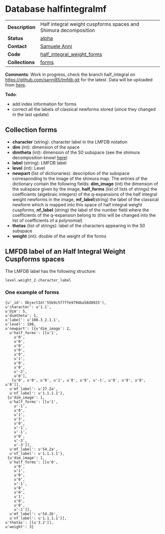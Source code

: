 # Database halfintegralmf

| | |
|---|---|
|**Description**|Half integral weight cuspforms spaces and Shimura decomposition|
|**Status**|[alpha](http://beta.lmfdb.org/ModularForm/GL2/Q/holomorphic/half/)|
|**Contact**|[Samuele Anni](https://github.com/sanni85)|
|**Code**|[half_integral_weight_forms](https://github.com/LMFDB/lmfdb/tree/master/lmfdb/half_integral_weight_forms)|
|**Collections**|[forms](http://beta.lmfdb.org/api/halfintegralmf/forms)|

**Comments**:  Work in progress, check the branch half_integral on https://github.com/sanni85/lmfdb.git for the latest.  Data will be uploaded from [here](https://github.com/sanni85/half_integral_mf).

**Todo**:
* add index information for forms
* correct all the labels of classical newforms stored (since they changed in the last update)

## Collection forms

* **character** (string): character label in the LMFDB notation
* **dim** (int): dimension of the space
* **dimtheta** (int): dimension of the S0 subspace (see the shimura decomposition knowl [here](http://beta.lmfdb.org/knowledge/show/mf.half_integral_weight.shimura_decomposition))
* **label** (string): LMFDB label
* **level** (int): Level
* **newpart** (list of dictionaries): description of the subspace corresponding to the image of the shimura map. The entries of the dictionary contain the following fields: **dim_image** (int) the dimension of the subspace given by the image, **half_forms** (list of lists of strings) the coefficients (algebraic integers) of the q-expansions of the half integral weight newforms in the image, **mf_label**(string) the label of the classical newform which is mapped into this space of half integral weight cuspforms, **nf_label** (string) the label of the number field where the coefficients of the q-expansion belong to (this will be changed into the list of coefficients of a polynomial)
* **thetas** (list of strings): label of the characters appearing in the S0 subspace
* **weight** (int): double of the weight of the forms
 

## LMFDB label of an Half Integral Weight Cuspforms spaces

The LMFDB label has the following structure:

    level.weight_2.character_label


 ### One example of forms
 
 ```
{u'_id': ObjectId('55b9c5f7ffe9794ba58d8925'),
 u'character': u'1.1',
 u'dim': 5,
 u'dimtheta': 1,
 u'label': u'108.3_2.1.1',
 u'level': 108,
 u'newpart': [{u'dim_image': 2,
   u'half_forms': [[u'1',
     u'0',
     u'0',
     u'0',
     u'0',
     u'0',
     u'1',
     u'0',
     u'0',
     u'-2',
     u'0'],
    [u'0', u'0', u'0', u'1', u'0', u'0', u'-1', u'0', u'0', u'0', u'0']],
   u'mf_label': u'27.2a',
   u'nf_label': u'1.1.1.1'},
  {u'dim_image': 1,
   u'half_forms': [[u'1',
     u'-1',
     u'0',
     u'1',
     u'3',
     u'0',
     u'-1',
     u'-1',
     u'0',
     u'-3',
     u'-3']],
   u'mf_label': u'54.2a',
   u'nf_label': u'1.1.1.1'},
  {u'dim_image': 1,
   u'half_forms': [[u'0',
     u'0',
     u'1',
     u'0',
     u'0',
     u'-1',
     u'0',
     u'0',
     u'1',
     u'0',
     u'0',
     u'-1']],
   u'mf_label': u'54.2b',
   u'nf_label': u'1.1.1.1'}],
 u'thetas': [[u'3.2']],
 u'weight': 3}
 ```
